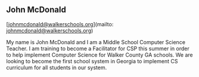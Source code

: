 ## John McDonald

[johnmcdonald@walkerschools.org](mailto: johnmcdonald@walkerschools.org)

My name is John McDonald and I am a Middle School Computer Science Teacher. I am training to become a Facilitator for CSP this summer in order to help implement Computer Science for Walker County GA schools. We are looking to become the first school system in Georgia to implement CS curriculum for all students in our system.
